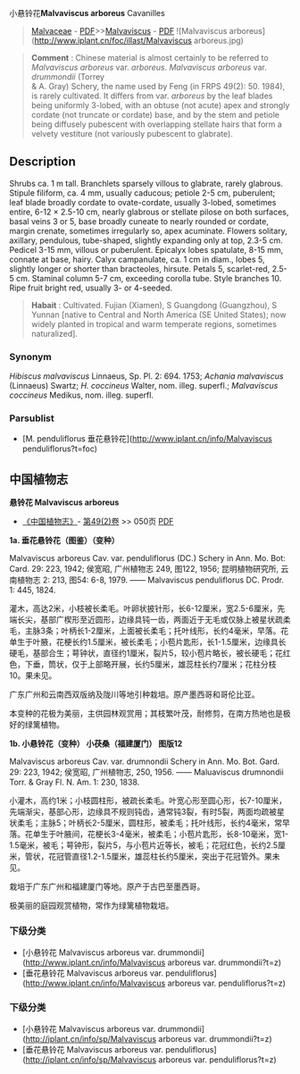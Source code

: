 小悬铃花**Malvaviscus arboreus** Cavanilles

> [Malvaceae](http://www.iplant.cn/info/Malvaceae?t=foc) - [PDF](http://www.iplant.cn/foc/pdf/Malvaceae.pdf)>>[Malvaviscus](http://www.iplant.cn/info/Malvaviscus?t=foc) - [PDF](http://www.iplant.cn/foc/pdf/Malvaviscus.pdf)
![Malvaviscus arboreus](http://www.iplant.cn/foc/illast/Malvaviscus arboreus.jpg)

> **Comment** : 
> Chinese material is almost certainly to be referred to *Malvaviscus arboreus* var. *arboreus*. *Malvaviscus arboreus* var. *drummondii* (Torrey <br clear=all> & A. Gray) Schery, the name used by Feng (in FRPS 49(2): 50. 1984), is rarely cultivated. It differs from var. *arboreus* by the leaf blades being uniformly 3-lobed, with an obtuse (not acute) apex and strongly cordate (not truncate or cordate) base, and by the stem and petiole being diffusely pubescent with overlapping stellate hairs that form a velvety vestiture (not variously pubescent to glabrate).

## Description

Shrubs ca. 1 m tall. Branchlets sparsely villous to glabrate, rarely glabrous. Stipule filiform, ca. 4 mm, usually caducous; petiole 2-5 cm, puberulent; leaf blade broadly cordate to ovate-cordate, usually 3-lobed, sometimes entire, 6-12 × 2.5-10 cm, nearly glabrous or stellate pilose on both surfaces, basal veins 3 or 5, base broadly cuneate to nearly rounded or cordate, margin crenate, sometimes irregularly so, apex acuminate. Flowers solitary, axillary, pendulous, tube-shaped, slightly expanding only at top, 2.3-5 cm. Pedicel 3-15 mm, villous or puberulent. Epicalyx lobes spatulate, 8-15 mm, connate at base, hairy. Calyx campanulate, ca. 1 cm in diam., lobes 5, slightly longer or shorter than bracteoles, hirsute. Petals 5, scarlet-red, 2.5-5 cm. Staminal column 5-7 cm, exceeding corolla tube. Style branches 10. Ripe fruit bright red, usually 3- or 4-seeded.

> **Habait** : 
> Cultivated. Fujian (Xiamen), S Guangdong (Guangzhou), S Yunnan [native to Central and North America (SE United States); now widely planted in tropical and warm temperate regions, sometimes naturalized].

### Synonym
*Hibiscus malvaviscus* Linnaeus, Sp. Pl. 2: 694. 1753; *Achania malvaviscus* (Linnaeus) Swartz; *H. coccineus* Walter, nom. illeg. superfl.; *Malvaviscus coccineus* Medikus, nom. illeg. superfl.

### Parsublist

* [M.  penduliflorus  垂花悬铃花](http://www.iplant.cn/info/Malvaviscus penduliflorus?t=foc)

## 中国植物志

**悬铃花 Malvaviscus arboreus**

* [《中国植物志》](http://www.iplant.cn/frps)- [第49(2)卷](http://www.iplant.cn/frps/vol/49(2)) >> 050页 [PDF](http://www.iplant.cn/frps/pdf/49(2)/050.pdf)

**1a. 垂花悬铃花（图鉴）（变种）**

Malvaviscus arboreus Cav. var. penduliflorus (DC.) Schery in Ann. Mo. Bot: Card. 29: 223, 1942; 侯宽昭, 广州植物志 249, 图122, 1956; 昆明植物研究所, 云南植物志 2: 213, 图54: 6-8, 1979. —— Malvaviscus penduliflorus DC. Prodr. 1: 445, 1824.

灌木，高达2米，小枝被长柔毛。叶卵状披针形，长6-12厘米，宽2.5-6厘米，先端长尖，基部广楔形至近圆形，边缘具钝一齿，两面近于无毛或仅脉上被星状疏柔毛，主脉3条；叶柄长1-2厘米，上面被长柔毛；托叶线形，长约4毫米，早落。花单生于叶腋，花梗长约1.5厘米，被长柔毛；小苞片匙形，长1-1.5厘米，边缘具长硬毛，基部合生；萼钟状，直径约1厘米，裂片5，较小苞片略长，被长硬毛；花红色，下垂，筒状，仅于上部略开展，长约5厘米，雄蕊柱长约7厘米；花柱分枝10。果未见。

广东广州和云南西双版纳及陇川等地引种栽培。原产墨西哥和哥伦比亚。

本变种的花极为美丽，主供园林观赏用；其枝繁叶茂，耐修剪，在南方热地也是极好的绿篱植物。

**1b. 小悬铃花（变种）  小茯桑（福建厦门）  图版12**

Malvaviscus arboreus Cav. var. drumnondii Schery in Ann. Mo. Bot. Gard. 29: 223, 1942; 侯宽昭, 广州植物志, 250, 1956. —— Maluaviscus drumnondii Torr. & Gray Fl. N. Am. 1: 230, 1838.

小灌木，高约1米；小枝圆柱形，被疏长柔毛。叶宽心形至圆心形，长7-10厘米，先端渐尖，基部心形，边缘具不规则钝齿，通常钝3裂，有时5裂，两面均疏被星状柔毛；主脉5；叶柄长2-5厘米，圆柱形，被柔毛；托叶线形，长约4毫米，常早落。花单生于叶腋间，花梗长3-4毫米，被柔毛；小苞片匙形，长8-10毫米，宽1-1.5毫米，被毛；萼钟形，裂片5，与小苞片近等长，被毛；花冠红色，长约2.5厘米，管状，花冠管直径1.2-1.5厘米，雄蕊柱长约5厘米，突出于花冠管外。果未见。

栽培于广东广州和福建厦门等地。原产于古巴至墨西哥。

极美丽的庭园观赏植物，常作为绿篱植物栽培。

### 下级分类
* [小悬铃花  Malvaviscus arboreus var. drummondii](http://www.iplant.cn/info/Malvaviscus arboreus var. drummondii?t=z)
* [垂花悬铃花  Malvaviscus arboreus var. penduliflorus](http://www.iplant.cn/info/Malvaviscus arboreus var. penduliflorus?t=z)

### 下级分类
* [小悬铃花  Malvaviscus arboreus var. drummondii](http://iplant.cn/info/sp/Malvaviscus arboreus var. drummondii?t=z)
* [垂花悬铃花  Malvaviscus arboreus var. penduliflorus](http://iplant.cn/info/sp/Malvaviscus arboreus var. penduliflorus?t=z)
